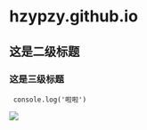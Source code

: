 # hzypzy.github.io
## 这是二级标题
### 这是三级标题
```
 console.log('啦啦')
```
<img src="http://img4.imgtn.bdimg.com/it/u=4238472474,1961950718&fm=27&gp=0.jpg">